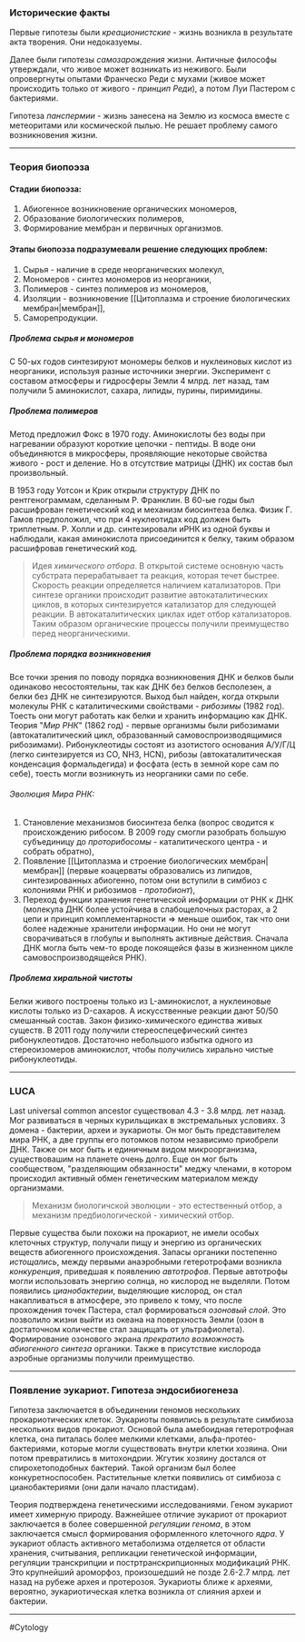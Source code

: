 ### Исторические факты

Первые гипотезы были _креационистские_ - жизнь возникла в результате акта творения. Они недоказуемы.

Далее были гипотезы _самозарождения_ жизни. Античные философы утверждали, что живое может возникать из неживого. Были опровергнуты опытами Франческо Реди с мухами (живое может происходить только от живого - _принцип Реди_), а потом Луи Пастером с бактериями.

Гипотеза _панспермии_ - жизнь занесена на Землю из космоса вместе с метеоритами или космической пылью. Не решает проблему самого возникновения жизни.

---

### Теория биопоэза

#### Стадии биопоэза:

1. Абиогенное возникновение органических мономеров,
2. Образование биологических полимеров,
3. Формирование мембран и первичных организмов.

#### Этапы биопоэза подразумевали решение следующих проблем:

1. Сырья - наличие в среде неорганических молекул,
2. Мономеров - синтез мономеров из неорганики,
3. Полимеров - синтез полимеров из мономеров,
4. Изоляции - возникновение [[Цитоплазма и строение биологических мембран|мембран]],
5. Саморепродукции.

##### Проблема сырья и мономеров

С 50-ых годов синтезируют мономеры белков и нуклеиновых кислот из неорганики, используя разные источники энергии. Эксперимент с составом атмосферы и гидросферы Земли 4 млрд. лет назад, там получили 5 аминокислот, сахара, липиды, пурины, пиримидины.

##### Проблема полимеров

Метод предложил Фокс в 1970 году. Аминокислоты без воды при нагревании образуют короткие цепочки - пептиды. В воде они объединяются в микросферы, проявляющие некоторые свойства живого - рост и деление. Но в отсутствие матрицы (ДНК) их состав был произвольный.

В 1953 году Уотсон и Крик открыли структуру ДНК по рентгенограммам, сделанным Р. Франклин. В 60-ые годы был расшифрован генетический код и механизм биосинтеза белка. Физик Г. Гамов предположил, что при 4 нуклеотидах код должен быть триплетным. Р. Холли и др. синтезировали иРНК из одной буквы и наблюдали, какая аминокислота присоединится к белку, таким образом расшифровав генетический код.

> Идея _химического отбора_. В открытой системе основную часть субстрата перерабатывает та реакция, которая течет быстрее. Скорость реакции определяется наличием катализаторов. При синтезе органики происходит развитие автокаталитических циклов, в которых синтезируется катализатор для следующей реакции. В автокаталитических циклах идет отбор катализаторов. Таким образом органические процессы получили преимущество перед неорганическими.

##### Проблема порядка возникновения

Все точки зрения по поводу порядка возникновения ДНК и белков были одинаково несостоятельны, так как ДНК без белков бесполезен, а белки без ДНК не синтезируются. Выход был найден, когда открыли молекулы РНК с каталитическими свойствами - _рибозимы_ (1982 год). Тоесть они могут работать как белки и хранить информацию как ДНК. Теория "_Мир РНК_" (1862 год) - первые организмы были рибозимами (автокаталитический цикл, образованный самовоспроизводящимися рибозимами). Рибонуклеотиды состоят из азотистого основания А/У/Г/Ц (легко синтезируется из СО, NH3, HCN), рибозы (автокаталитическая конденсация формальдегида) и фосфата (есть в земной коре сам по себе), тоесть могли возникнуть из неорганики сами по себе.

###### Эволюция Мира РНК:

1. Становление механизмов биосинтеза белка (вопрос сводится к происхождению рибосом. В 2009 году смогли разобрать большую субъединицу до _проторибосомы_ - каталитического центра - и собрать обратно),
2. Появление [[Цитоплазма и строение биологических мембран|мембран]] (первые коацерваты образовались из липидов, синтезированных абиогенно, потом они вступили в симбиоз с колониями РНК и рибозимов - _протобионт_),
3. Переход функции хранения генетической информации от РНК к ДНК (молекула ДНК более устойчива в слабощелочных расторах, а 2 цепи и принцип комплементарности => меньше ошибок, так что они более надежные хранители информации. Но они не могут сворачиваться в глобулы и выполнять активные действия. Сначала ДНК могла быть чем-то вроде покоящейся фазы в жизненном цикле самовоспроизводящейся РНК).

##### Проблема хиральной чистоты

Белки живого построены только из L-аминокислот, а нуклеиновые кислоты только из D-сахаров. А искусственные реакции дают 50/50 смешанный состав. Закон физико-химического единства живых существ. В 2011 году получили стереоспецефический синтез рибонуклеотидов. Достаточно небольшого избытка одного из стереоизомеров аминокислот, чтобы получились хирально чистые рибонуклеотиды.

---

### LUCA

Last universal common ancestor существовал 4.3 - 3.8 млрд. лет назад. Мог развиваться в черных курильщиках в экстремальных условиях. 3 домена - бактерии, археи и эукариоты. Он мог быть представителем мира РНК, а две группы его потомков потом независимо приобрели ДНК. Также он мог быть и единичным видом микроорганизма, существовашим на планете очень долго. Еще он мог быть сообществом, "разделяющим обязанности" меджу членами, в котором происходил активный обмен генетическим материалом между организмами.

> Механизм биологичской эволюции - это естественный отбор, а механизм предбиологической - химический отбор.

Первые существа были похожи на прокариот, не имели особых клеточных структур, получали пищу и энергию из органических веществ абиогенного происхождения. Запасы органики постепенно _истощались_, между первыми анаэробными гетеротрофами возникла _конкуренция_, приведшая к появлению _автотрофов_. Первые автотрофы могли использовать энергию солнца, но кислород не выделяли. Потом появились _цианобактерии_, выделяющие кислород, он стал накапливаться в атмосфере, это привело к тому, что после прохождения точек Пастера, стал формироваться _озоновый слой_. Это позволило жизни выйти из океана на поверхность Земли (озон в достаточном количестве стал защищать от ультрафиолета). Формирование озонового экрана _прекратило возможность абиогенного синтеза_ органики. Также в присутствие кислорода аэробные организмы получили преимущество.

---

### Появление эукариот. Гипотеза эндосибиогенеза

Гипотеза заключается в объединении геномов нескольких прокариотических клеток. Эукариоты появились в результате симбиоза нескольких видов прокариот. Основой была амебоидная гетеротрофная клетка, она питалась более мелкими клетками, альфа-протео-бактериями, которые могли существовать внутри клетки хозяина. Они потом превратились в митохондрии. Жгутик хозяину достался от спирохетоподобных бактерий. Такой организм был более конкуретноспособен. Растительные клетки появились от симбиоза с цианобактериями (они дали начало пластидам).

Теория подтверждена генетическими исследованиями. Геном эукариот имеет химерную природу. Важнейшее отличие эукариот от прокариот заключается в более совершенной _регуляции генома_, в этом заключается смысл формирования оформленного клеточного _ядра_. У эукариот область активного метаболизма отделяется от области хранения, считывания, репликации генетической информации, регуляции транскрипции и постртранскрипционных модификаций РНК. Это крупнейший ароморфоз, произошедший не позде 2.6-2.7 млрд. лет назад на рубеже архея и протерозоя. Эукариоты ближе к археями, вероятно, эукариотическая клетка возникла от слияния археи и бактерии.

---
#Cytology 